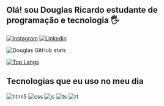 ## Olá! sou Douglas Ricardo estudante de programação e tecnologia 🖐️

[![Instagram](https://img.shields.io/badge/Instagram-E4405F?style=for-the-badge&logo=instagram&logoColor=white)](https://www.instagram.com/o.douglaspilott/)
[![Linkedin](https://img.shields.io/badge/LinkedIn-0077B5?style=for-the-badge&logo=linkedin&logoColor=white)](https://www.linkedin.com/in/douglas-concei%C3%A7%C3%A3o-58978411a/)

![Douglas GitHub stats](https://github-readme-stats.vercel.app/api?username=XxDougfunnyxX&show_icons=true&theme=shadow_red&count_private=true)

[![Top Langs](https://github-readme-stats.vercel.app/api/top-langs/?username=XxDougfunnyxX&layout=compact)](https://github.com/anuraghazra/github-readme-stats)

## Tecnologias que eu uso no meu dia

<div style="display: inline_block">
  <img align="center" alt="html5" src="https://img.shields.io/badge/HTML5-E34F26?style=for-the-badge&logo=html5&logoColor=white" />
  <img align="center" alt="css" src="https://img.shields.io/badge/CSS3-1572B6?style=for-the-badge&logo=css3&logoColor=white" />
  <img align="center" alt="js" src="https://img.shields.io/badge/JavaScript-F7DF1E?style=for-the-badge&logo=javascript&logoColor=black"/>
  <img align="center" alt="ts" src="https://img.shields.io/badge/TypeScript-007ACC?style=for-the-badge&logo=typescript&logoColor=white"/>
<img align="center" alt="rt" src="https://img.shields.io/badge/React-20232A?style=for-the-badge&logo=react&logoColor=61DAFB"/>
</div><br/>
